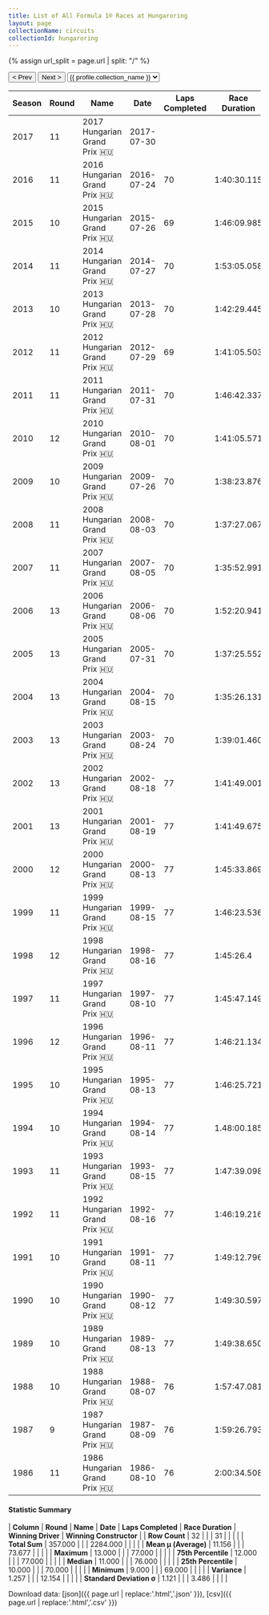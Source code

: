 ```yaml
---
title: List of All Formula 1® Races at Hungaroring
layout: page
collectionName: circuits
collectionId: hungaroring
---
```


{% assign url_split = page.url | split: "/" %}
<div id="collection-navigation">
<button onclick="selector.options[selector.selectedIndex-1].value && (window.location = selector.options[selector.selectedIndex-1].value);">&lt; Prev</button>
<button onclick="selector.options[selector.selectedIndex+1].value && (window.location = selector.options[selector.selectedIndex+1].value);">Next &gt;</button>
<select id="selector" onchange="this.options[this.selectedIndex].value && (window.location = this.options[this.selectedIndex].value);">
  {% for collectionId in site.data[page.collectionName].refs %}
    {% if collectionId == page.collectionId %}
      {% assign selected = "selected" %}
    {% else %}
      {% assign selected = "" %}
    {% endif %}
    {% assign profile = site.data[page.collectionName][collectionId].profile %}
    <option value="/f1/{{ page.collectionName }}/{{ collectionId }}/{{ url_split[4] }}" {{ selected }}>{{ profile.collection_name }}</option>
  {% endfor %}
</select>
</div>

| Season | Round | Name | Date | Laps Completed | Race Duration | Winning Driver | Winning Constructor |
|--|--|--|--|--|--|--|--|
| 2017 | 11 | 2017 Hungarian Grand Prix 🇭🇺 | 2017-07-30 |   |   |   |   |
| 2016 | 11 | 2016 Hungarian Grand Prix 🇭🇺 | 2016-07-24 | 70 | 1:40:30.115 | Lewis Hamilton 🇬🇧 | Mercedes 🇩🇪 |
| 2015 | 10 | 2015 Hungarian Grand Prix 🇭🇺 | 2015-07-26 | 69 | 1:46:09.985 | Sebastian Vettel 🇩🇪 | Ferrari 🇮🇹 |
| 2014 | 11 | 2014 Hungarian Grand Prix 🇭🇺 | 2014-07-27 | 70 | 1:53:05.058 | Daniel Ricciardo 🇦🇺 | Red Bull 🇦🇹 |
| 2013 | 10 | 2013 Hungarian Grand Prix 🇭🇺 | 2013-07-28 | 70 | 1:42:29.445 | Lewis Hamilton 🇬🇧 | Mercedes 🇩🇪 |
| 2012 | 11 | 2012 Hungarian Grand Prix 🇭🇺 | 2012-07-29 | 69 | 1:41:05.503 | Lewis Hamilton 🇬🇧 | McLaren 🇬🇧 |
| 2011 | 11 | 2011 Hungarian Grand Prix 🇭🇺 | 2011-07-31 | 70 | 1:46:42.337 | Jenson Button 🇬🇧 | McLaren 🇬🇧 |
| 2010 | 12 | 2010 Hungarian Grand Prix 🇭🇺 | 2010-08-01 | 70 | 1:41:05.571 | Mark Webber 🇦🇺 | Red Bull 🇦🇹 |
| 2009 | 10 | 2009 Hungarian Grand Prix 🇭🇺 | 2009-07-26 | 70 | 1:38:23.876 | Lewis Hamilton 🇬🇧 | McLaren 🇬🇧 |
| 2008 | 11 | 2008 Hungarian Grand Prix 🇭🇺 | 2008-08-03 | 70 | 1:37:27.067 | Heikki Kovalainen 🇫🇮 | McLaren 🇬🇧 |
| 2007 | 11 | 2007 Hungarian Grand Prix 🇭🇺 | 2007-08-05 | 70 | 1:35:52.991 | Lewis Hamilton 🇬🇧 | McLaren 🇬🇧 |
| 2006 | 13 | 2006 Hungarian Grand Prix 🇭🇺 | 2006-08-06 | 70 | 1:52:20.941 | Jenson Button 🇬🇧 | Honda 🇯🇵 |
| 2005 | 13 | 2005 Hungarian Grand Prix 🇭🇺 | 2005-07-31 | 70 | 1:37:25.552 | Kimi Räikkönen 🇫🇮 | McLaren 🇬🇧 |
| 2004 | 13 | 2004 Hungarian Grand Prix 🇭🇺 | 2004-08-15 | 70 | 1:35:26.131 | Michael Schumacher 🇩🇪 | Ferrari 🇮🇹 |
| 2003 | 13 | 2003 Hungarian Grand Prix 🇭🇺 | 2003-08-24 | 70 | 1:39:01.460 | Fernando Alonso 🇪🇸 | Renault 🇫🇷 |
| 2002 | 13 | 2002 Hungarian Grand Prix 🇭🇺 | 2002-08-18 | 77 | 1:41:49.001 | Rubens Barrichello 🇧🇷 | Ferrari 🇮🇹 |
| 2001 | 13 | 2001 Hungarian Grand Prix 🇭🇺 | 2001-08-19 | 77 | 1:41:49.675 | Michael Schumacher 🇩🇪 | Ferrari 🇮🇹 |
| 2000 | 12 | 2000 Hungarian Grand Prix 🇭🇺 | 2000-08-13 | 77 | 1:45:33.869 | Mika Häkkinen 🇫🇮 | McLaren 🇬🇧 |
| 1999 | 11 | 1999 Hungarian Grand Prix 🇭🇺 | 1999-08-15 | 77 | 1:46:23.536 | Mika Häkkinen 🇫🇮 | McLaren 🇬🇧 |
| 1998 | 12 | 1998 Hungarian Grand Prix 🇭🇺 | 1998-08-16 | 77 | 1:45:26.4 | Michael Schumacher 🇩🇪 | Ferrari 🇮🇹 |
| 1997 | 11 | 1997 Hungarian Grand Prix 🇭🇺 | 1997-08-10 | 77 | 1:45:47.149 | Jacques Villeneuve 🇨🇦 | Williams 🇬🇧 |
| 1996 | 12 | 1996 Hungarian Grand Prix 🇭🇺 | 1996-08-11 | 77 | 1:46:21.134 | Jacques Villeneuve 🇨🇦 | Williams 🇬🇧 |
| 1995 | 10 | 1995 Hungarian Grand Prix 🇭🇺 | 1995-08-13 | 77 | 1:46:25.721 | Damon Hill 🇬🇧 | Williams 🇬🇧 |
| 1994 | 10 | 1994 Hungarian Grand Prix 🇭🇺 | 1994-08-14 | 77 | 1.48:00.185 | Michael Schumacher 🇩🇪 | Benetton 🇮🇹 |
| 1993 | 11 | 1993 Hungarian Grand Prix 🇭🇺 | 1993-08-15 | 77 | 1:47:39.098 | Damon Hill 🇬🇧 | Williams 🇬🇧 |
| 1992 | 11 | 1992 Hungarian Grand Prix 🇭🇺 | 1992-08-16 | 77 | 1:46:19.216 | Ayrton Senna 🇧🇷 | McLaren 🇬🇧 |
| 1991 | 10 | 1991 Hungarian Grand Prix 🇭🇺 | 1991-08-11 | 77 | 1:49:12.796 | Ayrton Senna 🇧🇷 | McLaren 🇬🇧 |
| 1990 | 10 | 1990 Hungarian Grand Prix 🇭🇺 | 1990-08-12 | 77 | 1:49:30.597 | Thierry Boutsen 🇧🇪 | Williams 🇬🇧 |
| 1989 | 10 | 1989 Hungarian Grand Prix 🇭🇺 | 1989-08-13 | 77 | 1:49:38.650 | Nigel Mansell 🇬🇧 | Ferrari 🇮🇹 |
| 1988 | 10 | 1988 Hungarian Grand Prix 🇭🇺 | 1988-08-07 | 76 | 1:57:47.081 | Ayrton Senna 🇧🇷 | McLaren 🇬🇧 |
| 1987 | 9 | 1987 Hungarian Grand Prix 🇭🇺 | 1987-08-09 | 76 | 1:59:26.793 | Nelson Piquet 🇧🇷 | Williams 🇬🇧 |
| 1986 | 11 | 1986 Hungarian Grand Prix 🇭🇺 | 1986-08-10 | 76 | 2:00:34.508 | Nelson Piquet 🇧🇷 | Williams 🇬🇧 |

#### Statistic Summary

| **Column** | **Round** | **Name** | **Date** | **Laps Completed** | **Race Duration** | **Winning Driver** | **Winning Constructor** |
| **Row Count** | 32 |  |  | 31 |  |  |  |
| **Total Sum** | 357.000 |  |  | 2284.000 |  |  |  |
| **Mean μ (Average)** | 11.156 |  |  | 73.677 |  |  |  |
| **Maximum** | 13.000 |  |  | 77.000 |  |  |  |
| **75th Percentile** | 12.000 |  |  | 77.000 |  |  |  |
| **Median** | 11.000 |  |  | 76.000 |  |  |  |
| **25th Percentile** | 10.000 |  |  | 70.000 |  |  |  |
| **Minimum** | 9.000 |  |  | 69.000 |  |  |  |
| **Variance** | 1.257 |  |  | 12.154 |  |  |  |
| **Standard Deviation σ** | 1.121 |  |  | 3.486 |  |  |  |

Download data: [json]({{ page.url | replace:'.html','.json' }}), [csv]({{ page.url | replace:'.html','.csv' }})

